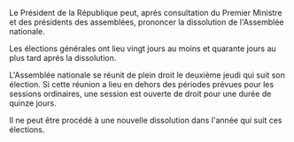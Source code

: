 Le Président de la République peut, aprés consultation du Premier Ministre et des présidents des assemblées, prononcer la dissolution de l'Assemblée nationale.

Les élections générales ont lieu vingt jours au moins et quarante jours au plus tard aprés la dissolution.

L'Assemblée nationale se réunit de plein droit le deuxième jeudi qui suit son élection. Si cette réunion a lieu en dehors des périodes prévues pour les sessions ordinaires, une session est ouverte de droit pour une durée de quinze jours.

Il ne peut être procédé à une nouvelle dissolution dans l'année qui suit ces élections.
